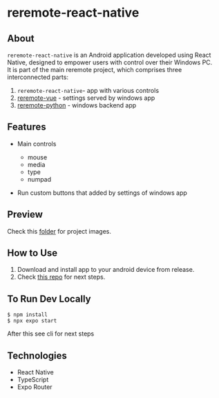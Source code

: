 # reremote-react-native

## About

`reremote-react-native` is an Android application developed using React Native, designed to empower users with control over their Windows PC.    
It is part of the main reremote project, which comprises three interconnected parts:    
1. `reremote-react-native`- app with various controls 
2. [reremote-vue](https://github.com/ensarkr/reremote-vue) - settings served by windows app
3. [reremote-python](https://github.com/ensarkr/reremote-python)  - windows backend app 


## Features

- Main controls
    - mouse 
    - media 
    - type 
    - numpad

- Run custom buttons that added by settings of windows app


## Preview

Check this [folder](https://github.com/ensarkr/readme-image-storage/tree/main/reremote-react-native) for project images.
    
## How to Use

1. Download and install app to your android device from release.
2. Check [this repo](https://github.com/ensarkr/reremote-python) for next steps.

## To Run Dev Locally

```
$ npm install
$ npx expo start
```

After this see cli for next steps


## Technologies

- React Native
- TypeScript
- Expo Router






